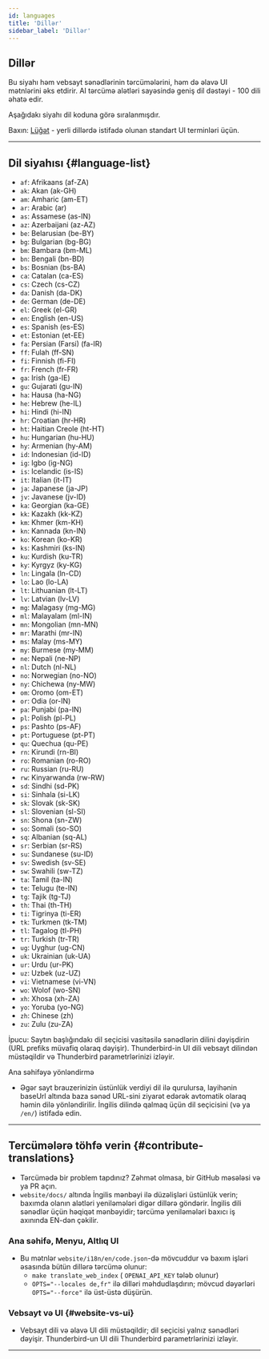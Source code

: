 ```yaml
---
id: languages
title: 'Dillər'
sidebar_label: 'Dillər'
---
```


## Dillər

Bu siyahı həm vebsayt sənədlərinin tərcümələrini, həm də əlavə UI mətnlərini əks etdirir.
AI tərcümə alətləri sayəsində geniş dil dəstəyi - 100 dili əhatə edir.

Aşağıdakı siyahı dil koduna görə sıralanmışdır.

Baxın: [Lüğət](glossary) - yerli dillərdə istifadə olunan standart UI terminləri üçün.

---

## Dil siyahısı {#language-list}

- `af`: Afrikaans (af-ZA)
- `ak`: Akan (ak-GH)
- `am`: Amharic (am-ET)
- `ar`: Arabic (ar)
- `as`: Assamese (as-IN)
- `az`: Azerbaijani (az-AZ)
- `be`: Belarusian (be-BY)
- `bg`: Bulgarian (bg-BG)
- `bm`: Bambara (bm-ML)
- `bn`: Bengali (bn-BD)
- `bs`: Bosnian (bs-BA)
- `ca`: Catalan (ca-ES)
- `cs`: Czech (cs-CZ)
- `da`: Danish (da-DK)
- `de`: German (de-DE)
- `el`: Greek (el-GR)
- `en`: English (en-US)
- `es`: Spanish (es-ES)
- `et`: Estonian (et-EE)
- `fa`: Persian (Farsi) (fa-IR)
- `ff`: Fulah (ff-SN)
- `fi`: Finnish (fi-FI)
- `fr`: French (fr-FR)
- `ga`: Irish (ga-IE)
- `gu`: Gujarati (gu-IN)
- `ha`: Hausa (ha-NG)
- `he`: Hebrew (he-IL)
- `hi`: Hindi (hi-IN)
- `hr`: Croatian (hr-HR)
- `ht`: Haitian Creole (ht-HT)
- `hu`: Hungarian (hu-HU)
- `hy`: Armenian (hy-AM)
- `id`: Indonesian (id-ID)
- `ig`: Igbo (ig-NG)
- `is`: Icelandic (is-IS)
- `it`: Italian (it-IT)
- `ja`: Japanese (ja-JP)
- `jv`: Javanese (jv-ID)
- `ka`: Georgian (ka-GE)
- `kk`: Kazakh (kk-KZ)
- `km`: Khmer (km-KH)
- `kn`: Kannada (kn-IN)
- `ko`: Korean (ko-KR)
- `ks`: Kashmiri (ks-IN)
- `ku`: Kurdish (ku-TR)
- `ky`: Kyrgyz (ky-KG)
- `ln`: Lingala (ln-CD)
- `lo`: Lao (lo-LA)
- `lt`: Lithuanian (lt-LT)
- `lv`: Latvian (lv-LV)
- `mg`: Malagasy (mg-MG)
- `ml`: Malayalam (ml-IN)
- `mn`: Mongolian (mn-MN)
- `mr`: Marathi (mr-IN)
- `ms`: Malay (ms-MY)
- `my`: Burmese (my-MM)
- `ne`: Nepali (ne-NP)
- `nl`: Dutch (nl-NL)
- `no`: Norwegian (no-NO)
- `ny`: Chichewa (ny-MW)
- `om`: Oromo (om-ET)
- `or`: Odia (or-IN)
- `pa`: Punjabi (pa-IN)
- `pl`: Polish (pl-PL)
- `ps`: Pashto (ps-AF)
- `pt`: Portuguese (pt-PT)
- `qu`: Quechua (qu-PE)
- `rn`: Kirundi (rn-BI)
- `ro`: Romanian (ro-RO)
- `ru`: Russian (ru-RU)
- `rw`: Kinyarwanda (rw-RW)
- `sd`: Sindhi (sd-PK)
- `si`: Sinhala (si-LK)
- `sk`: Slovak (sk-SK)
- `sl`: Slovenian (sl-SI)
- `sn`: Shona (sn-ZW)
- `so`: Somali (so-SO)
- `sq`: Albanian (sq-AL)
- `sr`: Serbian (sr-RS)
- `su`: Sundanese (su-ID)
- `sv`: Swedish (sv-SE)
- `sw`: Swahili (sw-TZ)
- `ta`: Tamil (ta-IN)
- `te`: Telugu (te-IN)
- `tg`: Tajik (tg-TJ)
- `th`: Thai (th-TH)
- `ti`: Tigrinya (ti-ER)
- `tk`: Turkmen (tk-TM)
- `tl`: Tagalog (tl-PH)
- `tr`: Turkish (tr-TR)
- `ug`: Uyghur (ug-CN)
- `uk`: Ukrainian (uk-UA)
- `ur`: Urdu (ur-PK)
- `uz`: Uzbek (uz-UZ)
- `vi`: Vietnamese (vi-VN)
- `wo`: Wolof (wo-SN)
- `xh`: Xhosa (xh-ZA)
- `yo`: Yoruba (yo-NG)
- `zh`: Chinese (zh)
- `zu`: Zulu (zu-ZA)

İpucu: Saytın başlığındakı dil seçicisi vasitəsilə sənədlərin dilini dəyişdirin (URL prefiks müvafiq olaraq dəyişir). Thunderbird-in UI dili vebsayt dilindən müstəqildir və Thunderbird parametrlərinizi izləyir.

Ana səhifəyə yönləndirmə

- Əgər sayt brauzerinizin üstünlük verdiyi dil ilə qurulursa, layihənin baseUrl altında baza sənəd URL-sini ziyarət edərək avtomatik olaraq həmin dilə yönləndirilir. İngilis dilində qalmaq üçün dil seçicisini (və ya `/en/`) istifadə edin.

---

## Tercümələrə töhfə verin {#contribute-translations}

- Tərcümədə bir problem tapdınız? Zəhmət olmasa, bir GitHub məsələsi və ya PR açın.
- `website/docs/` altında İngilis mənbəyi ilə düzəlişləri üstünlük verin; baxımda olanın alətləri yeniləmələri digər dillərə göndərir.
  İngilis dili sənədlər üçün həqiqət mənbəyidir; tərcümə yeniləmələri baxıcı iş axınında EN-dən çəkilir.

### Ana səhifə, Menyu, Altlıq UI

- Bu mətnlər `website/i18n/en/code.json`-də mövcuddur və baxım işləri əsasında bütün dillərə tərcümə olunur:
  - `make translate_web_index` ( `OPENAI_API_KEY` tələb olunur)
  - `OPTS="--locales de,fr"` ilə dilləri məhdudlaşdırın; mövcud dəyərləri `OPTS="--force"` ilə üst-üstə düşürün.

### Vebsayt və UI {#website-vs-ui}

- Vebsayt dili və əlavə UI dili müstəqildir; dil seçicisi yalnız sənədləri dəyişir. Thunderbird-un UI dili Thunderbird parametrlərinizi izləyir.

---
